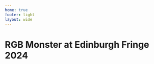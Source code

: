 ```yaml
---
home: true
footer: light
layout: wide
---
```


<h1 class="standalone">RGB Monster at Edinburgh Fringe 2024</h1>

<ShowTypesListing filter="Edinburgh August 2024" />
